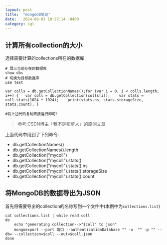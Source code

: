```yaml
---
layout: post
title:  "mongoDB笔记"
date:   2024-08-01 18:27:14 -0400
category: sql
---
```






## 计算所有collection的大小

选择需要计算的collections所在的数据库

```shell
# 展示当前存在的数据库
show dbs
# 切换为目标数据库
use test

var colls = db.getCollectionNames();for (var i = 0; i < colls.length; i++) {   var coll = db.getCollection(colls[i]);    var stats = coll.stats(1024 * 1024);    print(stats.ns, stats.storageSize, stats.count); }

#将上述代码复制直接运行即可!
```

> 参考:CSDN博主「我不是稻草人」的原创文章

上面代码中用到了下列命令:

- db.getCollectionNames()
- db.getCollectionNames().length
- db.getCollection("mycoll")
- db.getCollection("mycoll").stats()
- db.getCollection("mycoll").stats().ns
- db.getCollection("mycoll").stats().storageSize
- db.getCollection("mycoll").stats().count





## 将MongoDB的数据导出为JSON

首先将需要导出的collection的名称写到一个文件中(本例中为`collections.list`)

```shell
cat collections.list | while read coll
do
    echo "generating collection-->"$coll" to json"
    mongoexport --port 端口 --authenticationDatabase "" -u  "" -p "" --db= --collection=$coll --out=$coll.json
done
```

